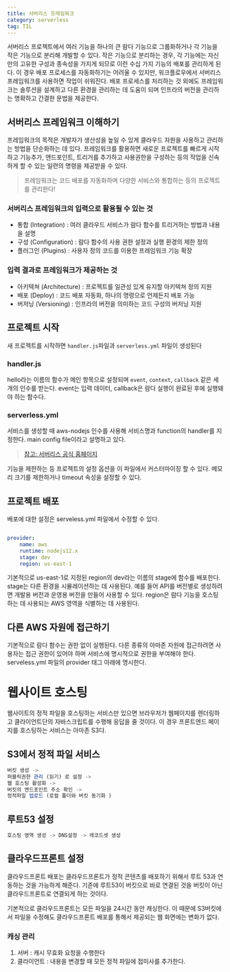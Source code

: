 ```yaml
---
title: 서버리스 프레임워크
category: serverless
tag: TIL
---
```


서버리스 프로젝트에서 여러 기능을 하나의 큰 람다 기능으로 그룹화하거나 각 기능을 작은 기능으로 분리해 개발할 수 있다. 작은 기능으로 분리하는 경우, 각 기능에는 자신만의 고유한 구성과 종속성을 가지게 되므로 이런 수십 가지 기능의 배포를 관리하게 된다. 이 경우 배포 프로세스를 자동화하기는 어려울 수 있지만, 워크플로우에서 서버리스 프레임워크를 사용하면 작업이 쉬워진다. 배포 프로세스를 처리하는 것 외에도 프레임워크는 솔루션을 설계하고 다른 환경을 관리하는 데 도움이 되며 인프라의 버전을 관리하는 명확하고 간결한 문법을 제공한다.


## 서버리스 프레임워크 이해하기

프레임워크의 목적은 개발자가 생산성을 높일 수 있게 클라우드 자원을 사용하고 관리하는 방법을 단순화하는 데 있다. 프레임워크를 활용하면 새로운 프로젝트를 빠르게 시작하고 기능추가, 엔드포인트, 트리거를 추가하고 사용권한을 구성하는 등의 작업을 신속하게 할 수 있는 일련의 명령을 제공받을 수 있다. 

> 프레임워크는 코드 배포를 자동화하며 다양한 서비스와 통합하는 등의 프로젝트를 관리한다! 


### 서버리스 프레임워크의 입력으로 활용될 수 있는 것

- 통합 (Integration) : 여러 클라우드 서비스가 람다 함수를 트리거하는 방법과 내용을 설명
- 구성 (Configuration) : 람다 함수의 사용 권한 설정과 실행 환경의 제한 정의
- 플러그인 (Plugins) : 사용자 정의 코드를 이용한 프레임워크 기능 확장

### 입력 결과로 프레임워크가 제공하는 것

- 아키텍쳐 (Architecture) : 프로젝트를 일관성 있게 유지할 아키텍쳐 정의 지원
- 배포 (Deploy) : 코드 배포 자동화, 하나의 명령으로 언제든지 배포 가능
- 버저닝 (Versioning) : 인프라의 버전을 의미하는 코드 구성의 버저닝 지원


## 프로젝트 시작

새 프로젝트를 시작하면 `handler.js`파일과 `serverless.yml` 파일이 생성된다

### handler.js

hello라는 이름의 함수가 메인 항목으로 설정되며 `event`, `context`, `callback` 같은 세 개의 인수를 받는다. event는 입력 데이터, callback은 람다 실행이 완료된 후에 실행돼야 하는 함수다.

### serverless.yml

서비스를 생성할 때 aws-nodejs 인수를 사용해 서비스명과 function의 handler를 지정한다. main config file이라고 설명하고 있다.

> [참고: 서버리스 공식 홈페이지](https://www.serverless.com/framework/docs/)

기능을 제한하는 등 프로젝트의 설정 옵션을 이 파일에서 커스터마이징 할 수 있다. 메모리 크기를 제한하거나 timeout 속성을 설정할 수 있다.


## 프로젝트 배포

배포에 대한 설정은 serveless.yml 파일에서 수정할 수 있다.

```yml

provider:
    name: aws
    runtime: nodejs12.x
    stage: dev
    region: us-east-1

```

기본적으로 us-east-1로 지정된 region의 dev라는 이름의 stage에 함수를 배포한다. stage는 다른 환경을 시뮬레이션하는 데 사용된다. 예를 들어 API를 버전별로 생성하려면 개발용 버전과 운영용 버전을 만들어 사용할 수 있다. region은 람다 기능을 호스팅하는 데 사용되는 AWS 영역을 식별하는 데 사용된다. 

## 다른 AWS 자원에 접근하기

기본적으로 람다 함수는 권한 없이 실행된다. 다른 종류의 아마존 자원에 접근하려면 사용자는 접근 권한이 있어야 하며 서비스에 명시적으로 권한을 부여해야 한다. serveless.yml 파일의 provider 태그 아래에 명시한다.

# 웹사이트 호스팅

웹사이트의 정적 파일을 호스팅하는 서비스만 있으면 브라우저가 웹페이지를 렌더링하고 클라이언트단의 자바스크립트를 수행해 응답을 줄 것이다. 이 경우 프론트엔드 페이지를 호스팅하는 서비스는 아마존 S3다.

## S3에서 정적 파일 서비스

```js
버킷 생성 -> 
퍼블릭권한 관리 (읽기) 로 설정 -> 
웹 호스팅 활성화 -> 
버킷의 엔드포인트 주소 확인 -> 
정적파일 업로드 (로컬 폴더와 버킷 동기화 )
```

## 루트53 설정

```js
호스팅 영역 생성 -> DNS설정 -> 레코드셋 생성
```

## 클라우드프론트 설정

클라우드프론트 배포는 클라우드프론트가 정적 콘텐츠를 배포하기 위해서 루트 53과 연동하는 것을 가능하게 해준다. 기존에 루트53이 버킷으로 바로 연결된 것을 버킷이 아닌 클라우드프론트로 연결되게 하는 것이다.


기본적으로  클라우드프론트는 모든 파일을 24시간 동안 캐싱한다. 이 때문에 S3버킷에서 파일을 수정해도 클라우드프론트 배포를 통해서 제공되는 웹 화면에는 변화가 없다. 


### 캐싱 관리

1. 서버 : 캐시 무효화 요청을 수행한다
2. 클라이언트 : 내용을 변경할 때 모든 정적 파일에 접미사를 추가한다.